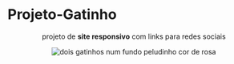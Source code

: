 # Projeto-Gatinho
<p align="center">projeto de <b>site responsivo</b> com links para redes sociais<p>
<div align="center">
<img src="https://i.imgur.com/6iSrEIQ.jpeg" alt="dois gatinhos num fundo peludinho cor de rosa">
</div>
